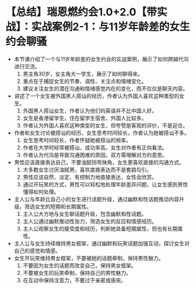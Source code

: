 # 【总结】瑞恩燃约会1.0+2.0【带实战】：实战案例2-1：与11岁年龄差的女生约会聊骚

-   本节课介绍了一个与11岁年龄差的女生约会的实战案例，展示了如何跨越代沟进行交流。
    1.  男主角30岁，女主角大一学生，展示了如何聊得来。
    2.  重点在于捕捉女生的节奏、调性、关注点和情绪变化。
    3.  建议关注女生的潜在沟通和情绪感觉内在的变化，而不仅仅是聊天内容。
-   讲述了一个女生被外国黑人搭讪的经历，作者认为外国人喜欢这种类型的女生。
    1.  外国黑人搭讪女生，作者认为他们的英语并不比中国人好。
    2.  女生是香港留学生，住在留学生宿舍，外国人比较多。
    3.  作者认为外国人喜欢这种类型的女生，但夸赞是客观的评价，不是迎合。
-   作者和女生讨论被搭讪的经历，女生思考时间较长，作者认为她被搭讪不多。
    1.  女生思考时间较长，作者怀疑她被搭讪的频率。
    2.  作者在大学时经常被搭讪，成功率高，女生对作者有正向看法。
    3.  作者认为代沟是导致沟通困难的原因，双方需理解对方的意思。
-   男性应该直接表达自己，不要油腻拐弯抹角，女生更喜欢直接的沟通方式。
    1.  大多数女生讨厌油腻男，喜欢直接表达而不是套路勾引。
    2.  男性应该自然、淡定、有控制力地直接表达，女性会欣赏。
    3.  通过开玩笑的方式，男性可以轻松地处理年龄差异问题，让女生感到男性懂得如何处理。
-   主人公与年龄比自己小的女生进行话题升级，通过幽默和性话题推动内容升级，筛选女生的短期和长期属性。
    1.  主人公大方地与女生聊话题升级，包含幽默和性话题。
    2.  主人公通过幽默推动性张力，筛选女生的反应和情感经历。
    3.  主人公观察女生的接受度和经历，判断她具备短期属性，但也有长期属性。
-   主人公与女生持续维持男女框架，通过幽默和玩笑话题加强互动，探讨女生对自己的感觉和情感。
-   女生开玩笑维持男女框架，不要被她的话题牵制，保持男性魅力。
    1.  不要因为女生的话题而改变自己，保持男女框架。
    2.  不要被女生的玩笑牵制，保持自己的男性魅力。
    3.  在互动中保持注意力，不要过于亲密或唐突。
